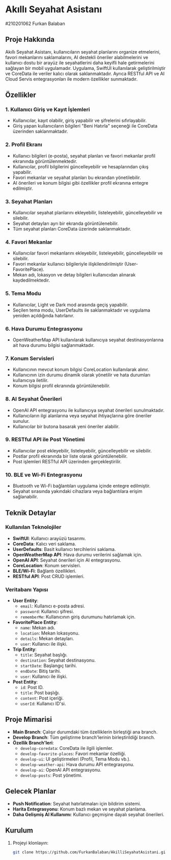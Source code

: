 # Akıllı Seyahat Asistanı
#210201062 Furkan Balaban
## Proje Hakkında
Akıllı Seyahat Asistanı, kullanıcıların seyahat planlarını organize etmelerini, favori mekanlarını saklamalarını, AI destekli öneriler alabilmelerini ve kullanıcı dostu bir arayüz ile seyahatlerini daha keyifli hale getirmelerini sağlayan bir mobil uygulamadır. Uygulama, SwiftUI kullanılarak geliştirilmiştir ve CoreData ile veriler kalıcı olarak saklanmaktadır. Ayrıca RESTful API ve AI Cloud Servis entegrasyonları ile modern özellikler sunmaktadır.

## Özellikler

### 1. Kullanıcı Giriş ve Kayıt İşlemleri
- Kullanıcılar, kayıt olabilir, giriş yapabilir ve şifrelerini sıfırlayabilir.
- Giriş yapan kullanıcıların bilgileri "Beni Hatırla" seçeneği ile CoreData üzerinden saklanmaktadır.

### 2. Profil Ekranı
- Kullanıcı bilgileri (e-posta), seyahat planları ve favori mekanlar profil ekranında görüntülenmektedir.
- Kullanıcılar, profil bilgilerini güncelleyebilir ve hesaplarından çıkış yapabilir.
- Favori mekanlar ve seyahat planları bu ekrandan yönetilebilir.
- AI önerileri ve konum bilgisi gibi özellikler profil ekranına entegre edilmiştir.

### 3. Seyahat Planları
- Kullanıcılar seyahat planlarını ekleyebilir, listeleyebilir, güncelleyebilir ve silebilir.
- Seyahat detayları ayrı bir ekranda görüntülenebilir.
- Tüm seyahat planları CoreData üzerinde saklanmaktadır.

### 4. Favori Mekanlar
- Kullanıcılar favori mekanlarını ekleyebilir, listeleyebilir, güncelleyebilir ve silebilir.
- Favori mekanlar kullanıcı bilgileriyle ilişkilendirilmiştir (User-FavoritePlace).
- Mekan adı, lokasyon ve detay bilgileri kullanıcıdan alınarak kaydedilmektedir.

### 5. Tema Modu
- Kullanıcılar, Light ve Dark mod arasında geçiş yapabilir.
- Seçilen tema modu, UserDefaults ile saklanmaktadır ve uygulama yeniden açıldığında hatırlanır.

### 6. Hava Durumu Entegrasyonu
- OpenWeatherMap API kullanılarak kullanıcıya seyahat destinasyonlarına ait hava durumu bilgisi sağlanmaktadır.

### 7. Konum Servisleri
- Kullanıcının mevcut konum bilgisi CoreLocation kullanılarak alınır.
- Kullanıcının izin durumu dinamik olarak yönetilir ve hata durumları kullanıcıya iletilir.
- Konum bilgisi profil ekranında görüntülenebilir.

### 8. AI Seyahat Önerileri
- OpenAI API entegrasyonu ile kullanıcıya seyahat önerileri sunulmaktadır.
- Kullanıcıların ilgi alanlarına veya seyahat ihtiyaçlarına göre öneriler sunulur.
- Kullanıcılar bir butona basarak yeni öneriler alabilir.

### 9. RESTful API ile Post Yönetimi
- Kullanıcılar post ekleyebilir, listeleyebilir, güncelleyebilir ve silebilir.
- Postlar profil ekranında bir liste olarak görüntülenebilir.
- Post işlemleri RESTful API üzerinden gerçekleştirilir.

### 10. BLE ve Wi-Fi Entegrasyonu
- Bluetooth ve Wi-Fi bağlantıları uygulama içinde entegre edilmiştir.
- Seyahat sırasında yakındaki cihazlara veya bağlantılara erişim sağlanabilir.

## Teknik Detaylar

### Kullanılan Teknolojiler
- **SwiftUI**: Kullanıcı arayüzü tasarımı.
- **CoreData**: Kalıcı veri saklama.
- **UserDefaults**: Basit kullanıcı tercihlerini saklama.
- **OpenWeatherMap API**: Hava durumu verilerini sağlamak için.
- **OpenAI API**: Seyahat önerileri için AI entegrasyonu.
- **CoreLocation**: Konum servisleri.
- **BLE/Wi-Fi**: Bağlantı özellikleri.
- **RESTful API**: Post CRUD işlemleri.

### Veritabanı Yapısı
- **User Entity**:
  - `email`: Kullanıcı e-posta adresi.
  - `password`: Kullanıcı şifresi.
  - `rememberMe`: Kullanıcının giriş durumunu hatırlamak için.
- **FavoritePlace Entity**:
  - `name`: Mekan adı.
  - `location`: Mekan lokasyonu.
  - `details`: Mekan detayları.
  - `user`: Kullanıcı ile ilişki.
- **Trip Entity**:
  - `title`: Seyahat başlığı.
  - `destination`: Seyahat destinasyonu.
  - `startDate`: Başlangıç tarihi.
  - `endDate`: Bitiş tarihi.
  - `user`: Kullanıcı ile ilişki.
- **Post Entity**:
  - `id`: Post ID.
  - `title`: Post başlığı.
  - `content`: Post içeriği.
  - `userId`: Kullanıcı ID'si.

## Proje Mimarisi
- **Main Branch**: Çalışır durumdaki tüm özelliklerin birleştiği ana branch.
- **Develop Branch**: Tüm geliştirme branch'lerinin birleştirildiği branch.
- **Özellik Branch'leri**:
  - `develop-coredata`: CoreData ile ilgili işlemler.
  - `develop-favorite-places`: Favori mekanlar özelliği.
  - `develop-ui`: UI geliştirmeleri (Profil, Tema Modu vb.).
  - `develop-weather-api`: Hava durumu API entegrasyonu.
  - `develop-ai`: OpenAI API entegrasyonu.
  - `develop-posts`: Post yönetimi.

## Gelecek Planlar
- **Push Notification**: Seyahat hatırlatmaları için bildirim sistemi.
- **Harita Entegrasyonu**: Konum bazlı mekan ve seyahat planlama.
- **Daha Gelişmiş AI Kullanımı**: Kullanıcı geçmişine dayalı seyahat önerileri.

## Kurulum
1. Projeyi klonlayın:
   ```bash
   git clone https://github.com/FurkanBalaban/AkilliSeyahatAsistani.git
